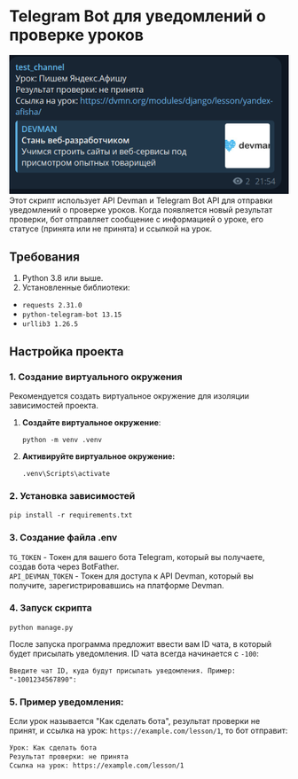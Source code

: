 # Telegram Bot для уведомлений о проверке уроков
![](/assets/example.png)
Этот скрипт использует API Devman и Telegram Bot API для отправки уведомлений о проверке уроков. Когда появляется новый результат проверки, бот отправляет сообщение с информацией о уроке, его статусе (принята или не принята) и ссылкой на урок.

## Требования

1. Python 3.8 или выше.
2. Установленные библиотеки:
- `requests 2.31.0` 
- `python-telegram-bot 13.15` 
- `urllib3 1.26.5`

## Настройка проекта

### 1. Создание виртуального окружения

Рекомендуется создать виртуальное окружение для изоляции зависимостей проекта.

1. **Создайте виртуальное окружение**:

    ```
    python -m venv .venv
2. **Активируйте виртуальное окружение:**
    ```
   .venv\Scripts\activate
    ```
### 2. Установка зависимостей
    
```
pip install -r requirements.txt
```

### 3. Создание файла .env

`TG_TOKEN` - Токен для вашего бота Telegram, который вы получаете, создав бота через BotFather. \
`API_DEVMAN_TOKEN` - Токен для доступа к API Devman, который вы получите, зарегистрировавшись на платформе Devman.

### 4. Запуск скрипта

```
python manage.py
```
После запуска программа предложит ввести вам ID чата, в который будет присылать уведомления.
ID чата всегда начинается с `-100`:
```
Введите чат ID, куда будут присылать уведомления. Пример: "-1001234567890": 

```

### 5. Пример уведомления:
Если урок называется "Как сделать бота", результат проверки не принят, и ссылка на урок: `https://example.com/lesson/1`, то бот отправит:
```
Урок: Как сделать бота
Результат проверки: не принята
Ссылка на урок: https://example.com/lesson/1
```
